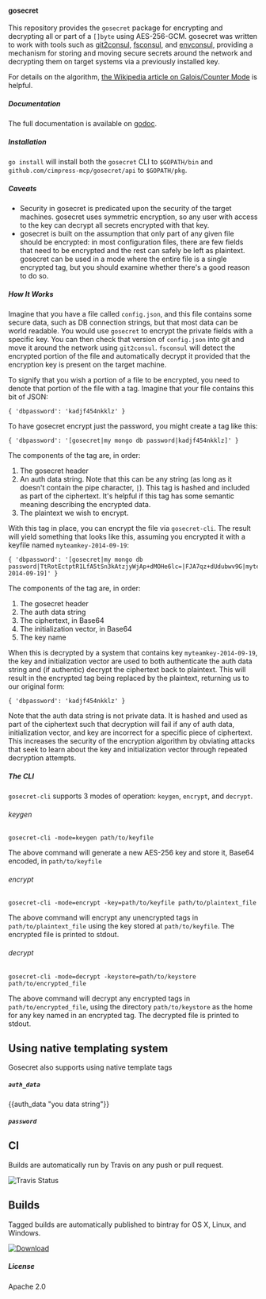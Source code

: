 #### gosecret

This repository provides the `gosecret` package for encrypting and decrypting all or part of a `[]byte` using AES-256-GCM.  gosecret was written to work with tools such as [git2consul](https://github.com/Cimpress-MCP/git2consul), [fsconsul](https://github.com/Cimpress-MCP/fsconsul), and [envconsul](https://github.com/hashicorp/envconsul), providing a mechanism for storing and moving secure secrets around the network and decrypting them on target systems via a previously installed key.

For details on the algorithm, [the Wikipedia article on Galois/Counter Mode](https://en.wikipedia.org/wiki/Galois/Counter_Mode) is helpful.

##### Documentation

The full documentation is available on [godoc](http://godoc.org/github.com/Cimpress-MCP/gosecret/api).

##### Installation

`go install` will install both the `gosecret` CLI to `$GOPATH/bin` and `github.com/cimpress-mcp/gosecret/api` to `$GOPATH/pkg`.

##### Caveats

* Security in gosecret is predicated upon the security of the target machines.  gosecret uses symmetric encryption, so any user with access to the key can decrypt all secrets encrypted with that key.
* gosecret is built on the assumption that only part of any given file should be encrypted: in most configuration files, there are few fields that need to be encrypted and the rest can safely be left as plaintext.  gosecret can be used in a mode where the entire file is a single encrypted tag, but you should examine whether there's a good reason to do so.

##### How It Works

Imagine that you have a file called `config.json`, and this file contains some secure data, such as DB connection strings, but that most data can be world readable.  You would use `gosecret` to encrypt the private fields with a specific key.  You can then check that version of `config.json` into git and move it around the network using `git2consul`.  `fsconsul` will detect the encrypted portion of the file and automatically decrypt it provided that the encryption key is present on the target machine.

To signify that you wish a portion of a file to be encrypted, you need to denote that portion of the file with a tag.  Imagine that your file contains this bit of JSON:

    { 'dbpassword': 'kadjf454nkklz' }

To have gosecret encrypt just the password, you might create a tag like this:

    { 'dbpassword': '[gosecret|my mongo db password|kadjf454nkklz]' }

The components of the tag are, in order:

1. The gosecret header
2. An auth data string.  Note that this can be any string (as long as it doesn't contain the pipe character, `|`).  This tag is hashed and included as part of the ciphertext.  It's helpful if this tag has some semantic meaning describing the encrypted data.
3. The plaintext we wish to encrypt.

With this tag in place, you can encrypt the file via `gosecret-cli`.  The result will yield something that looks like this, assuming you encrypted it with a keyfile named `myteamkey-2014-09-19`:

    { 'dbpassword': '[gosecret|my mongo db password|TtRotEctptR1LfA5tSn3kAtzjyWjAp+dMOHe6lc=|FJA7qz+dUdubwv9G|myteamkey-2014-09-19]' }

The components of the tag are, in order:

1. The gosecret header
2. The auth data string
3. The ciphertext, in Base64
4. The initialization vector, in Base64
5. The key name

When this is decrypted by a system that contains key `myteamkey-2014-09-19`, the key and initialization vector are used to both authenticate the auth data string and (if authentic) decrypt the ciphertext back to plaintext.  This will result in the encrypted tag being replaced by the plaintext, returning us to our original form:

    { 'dbpassword': 'kadjf454nkklz' }

Note that the auth data string is not private data.  It is hashed and used as part of the ciphertext such that decryption will fail if any of auth data, initialization vector, and key are incorrect for a specific piece of ciphertext.  This increases the security of the encryption algorithm by obviating attacks that seek to learn about the key and initialization vector through repeated decryption attempts.

##### The CLI

`gosecret-cli` supports 3 modes of operation: `keygen`, `encrypt`, and `decrypt`.

###### keygen

`gosecret-cli -mode=keygen path/to/keyfile`

The above command will generate a new AES-256 key and store it, Base64 encoded, in `path/to/keyfile`

###### encrypt

`gosecret-cli -mode=encrypt -key=path/to/keyfile path/to/plaintext_file`

The above command will encrypt any unencrypted tags in `path/to/plaintext_file` using the key stored at `path/to/keyfile`.  The encrypted file is printed to stdout.

###### decrypt

`gosecret-cli -mode=decrypt -keystore=path/to/keystore path/to/encrypted_file`

The above command will decrypt any encrypted tags in `path/to/encrypted_file`, using the directory `path/to/keystore` as the home for any key named in an encrypted tag.  The decrypted file is printed to stdout.

## Using native templating system

Gosecret also supports using native template tags

##### `auth_data`

{{auth_data "you data string"}}

##### `password`



## CI

Builds are automatically run by Travis on any push or pull request.

![Travis Status](https://travis-ci.org/Cimpress-MCP/gosecret.svg?branch=master)

## Builds

Tagged builds are automatically published to bintray for OS X, Linux, and Windows.

[ ![Download](https://api.bintray.com/packages/cimpress-mcp/Go/gosecret/images/download.svg) ](https://bintray.com/cimpress-mcp/Go/gosecret/_latestVersion#files)

##### License

Apache 2.0
